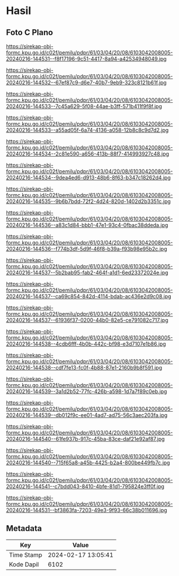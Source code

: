 # Hasil

## Foto C Plano

https://sirekap-obj-formc.kpu.go.id/c02f/pemilu/pdpr/61/03/04/20/08/6103042008005-20240216-144531--f8f17196-9c51-4417-8a94-a42534948049.jpg

https://sirekap-obj-formc.kpu.go.id/c02f/pemilu/pdpr/61/03/04/20/08/6103042008005-20240216-144532--67ef87c9-d6e7-40b7-9eb9-323c8121b61f.jpg

https://sirekap-obj-formc.kpu.go.id/c02f/pemilu/pdpr/61/03/04/20/08/6103042008005-20240216-144533--7c45a629-5f08-44ae-b3ff-571b411f9f8f.jpg

https://sirekap-obj-formc.kpu.go.id/c02f/pemilu/pdpr/61/03/04/20/08/6103042008005-20240216-144533--a55ad05f-6a74-4136-a058-12b8c8c9d7d2.jpg

https://sirekap-obj-formc.kpu.go.id/c02f/pemilu/pdpr/61/03/04/20/08/6103042008005-20240216-144534--2c81e590-a656-413b-88f7-414993927c48.jpg

https://sirekap-obj-formc.kpu.go.id/c02f/pemilu/pdpr/61/03/04/20/08/6103042008005-20240216-144534--9dea4ed6-d913-48b6-8f63-b347c18262d4.jpg

https://sirekap-obj-formc.kpu.go.id/c02f/pemilu/pdpr/61/03/04/20/08/6103042008005-20240216-144535--9b6b7bdd-72f2-4d24-820d-1402d2b3351c.jpg

https://sirekap-obj-formc.kpu.go.id/c02f/pemilu/pdpr/61/03/04/20/08/6103042008005-20240216-144536--a83c1d84-bbb1-47e1-93c4-0fbac38ddeda.jpg

https://sirekap-obj-formc.kpu.go.id/c02f/pemilu/pdpr/61/03/04/20/08/6103042008005-20240216-144536--f774b3df-5d9f-46f8-b39a-f93b98e95b2c.jpg

https://sirekap-obj-formc.kpu.go.id/c02f/pemilu/pdpr/61/03/04/20/08/6103042008005-20240216-144537--5b2bab95-fab2-464f-a1d1-6ed23372024e.jpg

https://sirekap-obj-formc.kpu.go.id/c02f/pemilu/pdpr/61/03/04/20/08/6103042008005-20240216-144537--ca69c854-842d-4114-bdab-ac436e2d9c08.jpg

https://sirekap-obj-formc.kpu.go.id/c02f/pemilu/pdpr/61/03/04/20/08/6103042008005-20240216-144537--61936f37-0200-44b0-82e5-ce791082c717.jpg

https://sirekap-obj-formc.kpu.go.id/c02f/pemilu/pdpr/61/03/04/20/08/6103042008005-20240216-144538--4cdb6fff-4b0b-442c-bf98-e3d7107e1b86.jpg

https://sirekap-obj-formc.kpu.go.id/c02f/pemilu/pdpr/61/03/04/20/08/6103042008005-20240216-144538--cdf7fe13-fc0f-4b88-87e1-2160b9b8f591.jpg

https://sirekap-obj-formc.kpu.go.id/c02f/pemilu/pdpr/61/03/04/20/08/6103042008005-20240216-144539--3a1d2b52-77fc-426b-a598-1d7a7f89c0eb.jpg

https://sirekap-obj-formc.kpu.go.id/c02f/pemilu/pdpr/61/03/04/20/08/6103042008005-20240216-144539--db012f9c-ee01-4ad7-ad75-56c3aec203fa.jpg

https://sirekap-obj-formc.kpu.go.id/c02f/pemilu/pdpr/61/03/04/20/08/6103042008005-20240216-144540--61fe937b-917c-45ba-83ce-daf21e92af87.jpg

https://sirekap-obj-formc.kpu.go.id/c02f/pemilu/pdpr/61/03/04/20/08/6103042008005-20240216-144540--715f65a8-a45b-4425-b2a4-800be449fb7c.jpg

https://sirekap-obj-formc.kpu.go.id/c02f/pemilu/pdpr/61/03/04/20/08/6103042008005-20240216-144541--c7bdd043-8410-4bfe-81d1-795824e3ff0f.jpg

https://sirekap-obj-formc.kpu.go.id/c02f/pemilu/pdpr/61/03/04/20/08/6103042008005-20240216-144531--bf3863fa-7203-49e3-9f93-66c38b011696.jpg


## Metadata

| Key        | Value               |
| ---------- | ------------------- |
| Time Stamp | 2024-02-17 13:05:41 |
| Kode Dapil | 6102                |



